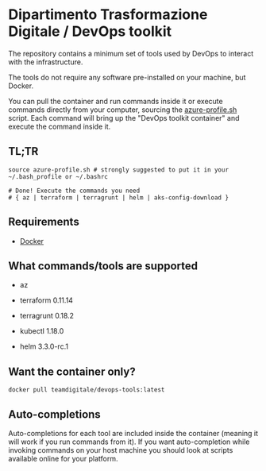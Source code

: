 # Dipartimento Trasformazione Digitale / DevOps toolkit

The repository contains a minimum set of tools used by DevOps to interact with the infrastructure.

The tools do not require any software pre-installed on your machine, but Docker.

You can pull the container and run commands inside it or execute commands directly from your computer, sourcing the [azure-profile.sh](azure-profile.sh) script. Each command will bring up the "DevOps toolkit container" and execute the command inside it.

## TL;TR

```shell
source azure-profile.sh # strongly suggested to put it in your ~/.bash_profile or ~/.bashrc

# Done! Execute the commands you need
# { az | terraform | terragrunt | helm | aks-config-download }
```

## Requirements

* [Docker](https://www.docker.com/products/docker-desktop)

## What commands/tools are supported

* az

* terraform 0.11.14

* terragrunt 0.18.2

* kubectl 1.18.0

* helm 3.3.0-rc.1

## Want the container only?

```shell
docker pull teamdigitale/devops-tools:latest
```

## Auto-completions

Auto-completions for each tool are included inside the container (meaning it will work if you run commands from it).
If you want auto-completion while invoking commands on your host machine you should look at scripts available online for your platform.

